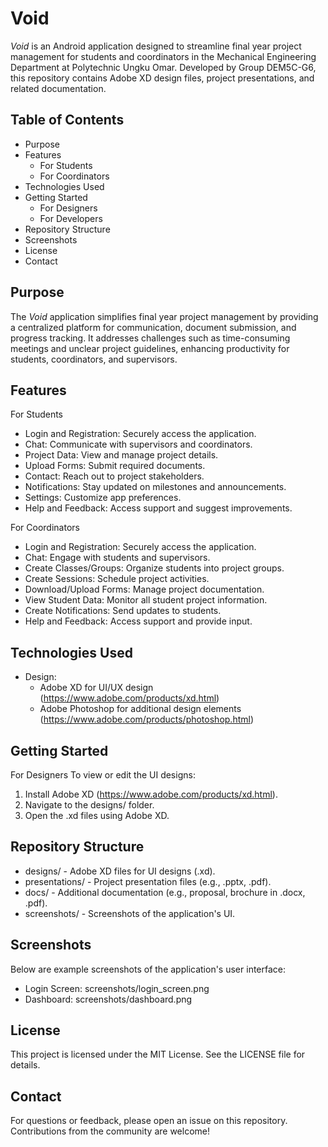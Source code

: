 Void
====

*Void* is an Android application designed to streamline final year project management for students and coordinators in the Mechanical Engineering Department at Polytechnic Ungku Omar. Developed by Group DEM5C-G6, this repository contains Adobe XD design files, project presentations, and related documentation.

Table of Contents
-----------------
- Purpose
- Features
  - For Students
  - For Coordinators
- Technologies Used
- Getting Started
  - For Designers
  - For Developers
- Repository Structure
- Screenshots
- License
- Contact

Purpose
-------
The *Void* application simplifies final year project management by providing a centralized platform for communication, document submission, and progress tracking. It addresses challenges such as time-consuming meetings and unclear project guidelines, enhancing productivity for students, coordinators, and supervisors.

Features
--------
For Students
  - Login and Registration: Securely access the application.
  - Chat: Communicate with supervisors and coordinators.
  - Project Data: View and manage project details.
  - Upload Forms: Submit required documents.
  - Contact: Reach out to project stakeholders.
  - Notifications: Stay updated on milestones and announcements.
  - Settings: Customize app preferences.
  - Help and Feedback: Access support and suggest improvements.

For Coordinators
  - Login and Registration: Securely access the application.
  - Chat: Engage with students and supervisors.
  - Create Classes/Groups: Organize students into project groups.
  - Create Sessions: Schedule project activities.
  - Download/Upload Forms: Manage project documentation.
  - View Student Data: Monitor all student project information.
  - Create Notifications: Send updates to students.
  - Help and Feedback: Access support and provide input.

Technologies Used
-----------------
- Design:
  - Adobe XD for UI/UX design (https://www.adobe.com/products/xd.html)
  - Adobe Photoshop for additional design elements (https://www.adobe.com/products/photoshop.html)

Getting Started
---------------
For Designers
  To view or edit the UI designs:
  1. Install Adobe XD (https://www.adobe.com/products/xd.html).
  2. Navigate to the designs/ folder.
  3. Open the .xd files using Adobe XD.

Repository Structure
--------------------
- designs/ - Adobe XD files for UI designs (.xd).
- presentations/ - Project presentation files (e.g., .pptx, .pdf).
- docs/ - Additional documentation (e.g., proposal, brochure in .docx, .pdf).
- screenshots/ - Screenshots of the application's UI.

Screenshots
-----------
Below are example screenshots of the application's user interface:
- Login Screen: screenshots/login_screen.png
- Dashboard: screenshots/dashboard.png

License
-------
This project is licensed under the MIT License. See the LICENSE file for details.

Contact
-------
For questions or feedback, please open an issue on this repository. Contributions from the community are welcome!
